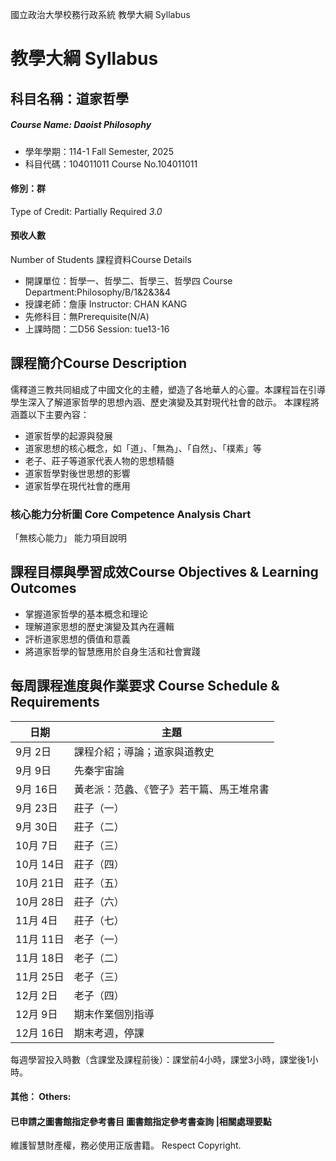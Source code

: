 國立政治大學校務行政系統 教學大綱 Syllabus
# 教學大綱 Syllabus
##  科目名稱：道家哲學
#####  Course Name: Daoist Philosophy
  * 學年學期：114-1 Fall Semester, 2025 
  * 科目代碼：104011011 Course No.104011011
#### 修別：群
Type of Credit: Partially Required 
_3.0_
#### 預收人數
Number of Students
課程資料Course Details
  * 開課單位：哲學一、哲學二、哲學三、哲學四 Course Department:Philosophy/B/1&2&3&4 
  * 授課老師：詹康 Instructor: CHAN KANG 
  * 先修科目：無Prerequisite(N/A)
  * 上課時間：二D56 Session: tue13-16
##  課程簡介Course Description
儒釋道三教共同組成了中國文化的主體，塑造了各地華人的心靈。本課程旨在引導學生深入了解道家哲學的思想內涵、歷史演變及其對現代社會的啟示。
本課程將涵蓋以下主要內容：
  * 道家哲學的起源與發展
  * 道家思想的核心概念，如「道」、「無為」、「自然」、「樸素」等
  * 老子、莊子等道家代表人物的思想精髓
  * 道家哲學對後世思想的影響
  * 道家哲學在現代社會的應用
###  核心能力分析圖 Core Competence Analysis Chart
「無核心能力」 
能力項目說明
##  課程目標與學習成效Course Objectives & Learning Outcomes 
  * 掌握道家哲學的基本概念和理论
  * 理解道家思想的歷史演變及其內在邏輯
  * 評析道家思想的價值和意義
  * 將道家哲學的智慧應用於自身生活和社會實踐
##  每周課程進度與作業要求 Course Schedule & Requirements
日期 |  主題  
---|---  
9月 2日 |  課程介紹；導論；道家與道教史  
9月 9日 |  先秦宇宙論  
9月 16日 |  黃老派：范蠡、《管子》若干篇、馬王堆帛書  
9月 23日 |  莊子（一）  
9月 30日 |  莊子（二）  
10月 7日 |  莊子（三）  
10月 14日 |  莊子（四）  
10月 21日 |  莊子（五）  
10月 28日 |  莊子（六）  
11月 4日 |  莊子（七）  
11月 11日 |  老子（一）  
11月 18日 |  老子（二）  
11月 25日 |  老子（三）  
12月 2日 |  老子（四）  
12月 9日 |  期末作業個別指導  
12月 16日 |  期末考週，停課  
每週學習投入時數（含課堂及課程前後）：課堂前4小時，課堂3小時，課堂後1小時。
####  其他： Others:
####  已申請之圖書館指定參考書目  圖書館指定參考書查詢 |相關處理要點
維護智慧財產權，務必使用正版書籍。 Respect Copyright.